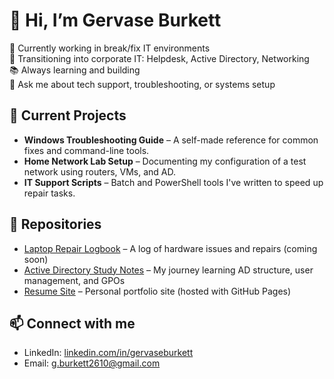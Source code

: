 # 👋 Hi, I’m Gervase Burkett

🔧 Currently working in break/fix IT environments  
🎯 Transitioning into corporate IT: Helpdesk, Active Directory, Networking  
📚 Always learning and building  
💬 Ask me about tech support, troubleshooting, or systems setup

## 🧪 Current Projects

- **Windows Troubleshooting Guide** – A self-made reference for common fixes and command-line tools.
- **Home Network Lab Setup** – Documenting my configuration of a test network using routers, VMs, and AD.
- **IT Support Scripts** – Batch and PowerShell tools I've written to speed up repair tasks.

## 📂 Repositories

- [Laptop Repair Logbook](#) – A log of hardware issues and repairs (coming soon)
- [Active Directory Study Notes](#) – My journey learning AD structure, user management, and GPOs
- [Resume Site](#) – Personal portfolio site (hosted with GitHub Pages)

## 📫 Connect with me
- LinkedIn: [linkedin.com/in/gervaseburkett](#)
- Email: g.burkett2610@gmail.com
